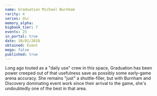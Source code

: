 ```yaml
---
name: Graduation Michael Burnham
rarity: 4
series: dsc
memory_alpha:
bigbook_tier: 7
events: 25
in_portal: true
date: 10/01/2018
obtained: Event
mega: false
published: true
---
```


Long ago touted as a "daily use" crew in this space, Graduation has been power creeped out of that usefulness save as possibly some early-game arena accuracy. She remains "just" a shuttle-filler, but with Burnham and Discovery dominating event work since their arrival to the game, she's undoubtedly one of the best in that area.
